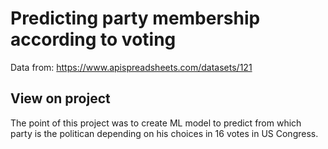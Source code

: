# Predicting party membership according to voting

Data from: https://www.apispreadsheets.com/datasets/121

## View on project
The point of this project was to create ML model to predict from which party is the politican depending on his choices in 16 votes in US Congress. 

